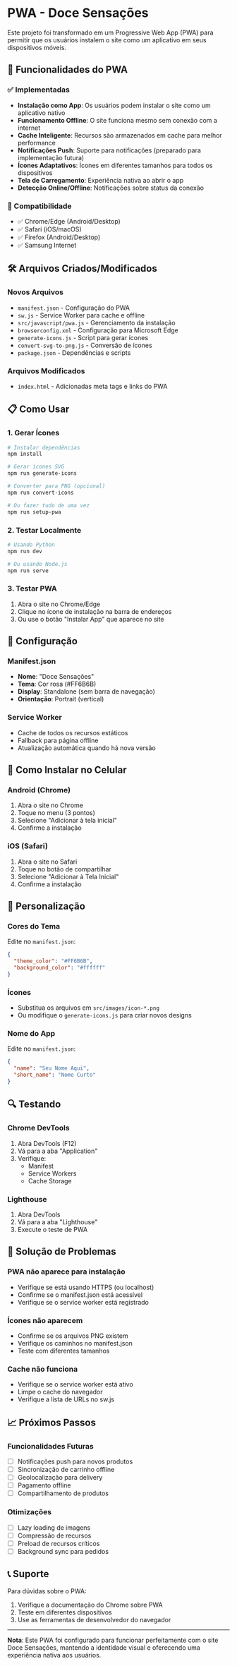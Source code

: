 # PWA - Doce Sensações

Este projeto foi transformado em um Progressive Web App (PWA) para permitir que os usuários instalem o site como um aplicativo em seus dispositivos móveis.

## 🚀 Funcionalidades do PWA

### ✅ Implementadas
- **Instalação como App**: Os usuários podem instalar o site como um aplicativo nativo
- **Funcionamento Offline**: O site funciona mesmo sem conexão com a internet
- **Cache Inteligente**: Recursos são armazenados em cache para melhor performance
- **Notificações Push**: Suporte para notificações (preparado para implementação futura)
- **Ícones Adaptativos**: Ícones em diferentes tamanhos para todos os dispositivos
- **Tela de Carregamento**: Experiência nativa ao abrir o app
- **Detecção Online/Offline**: Notificações sobre status da conexão

### 📱 Compatibilidade
- ✅ Chrome/Edge (Android/Desktop)
- ✅ Safari (iOS/macOS)
- ✅ Firefox (Android/Desktop)
- ✅ Samsung Internet

## 🛠️ Arquivos Criados/Modificados

### Novos Arquivos
- `manifest.json` - Configuração do PWA
- `sw.js` - Service Worker para cache e offline
- `src/javascript/pwa.js` - Gerenciamento da instalação
- `browserconfig.xml` - Configuração para Microsoft Edge
- `generate-icons.js` - Script para gerar ícones
- `convert-svg-to-png.js` - Conversão de ícones
- `package.json` - Dependências e scripts

### Arquivos Modificados
- `index.html` - Adicionadas meta tags e links do PWA

## 📋 Como Usar

### 1. Gerar Ícones
```bash
# Instalar dependências
npm install

# Gerar ícones SVG
npm run generate-icons

# Converter para PNG (opcional)
npm run convert-icons

# Ou fazer tudo de uma vez
npm run setup-pwa
```

### 2. Testar Localmente
```bash
# Usando Python
npm run dev

# Ou usando Node.js
npm run serve
```

### 3. Testar PWA
1. Abra o site no Chrome/Edge
2. Clique no ícone de instalação na barra de endereços
3. Ou use o botão "Instalar App" que aparece no site

## 🔧 Configuração

### Manifest.json
- **Nome**: "Doce Sensações"
- **Tema**: Cor rosa (#FF6B6B)
- **Display**: Standalone (sem barra de navegação)
- **Orientação**: Portrait (vertical)

### Service Worker
- Cache de todos os recursos estáticos
- Fallback para página offline
- Atualização automática quando há nova versão

## 📱 Como Instalar no Celular

### Android (Chrome)
1. Abra o site no Chrome
2. Toque no menu (3 pontos)
3. Selecione "Adicionar à tela inicial"
4. Confirme a instalação

### iOS (Safari)
1. Abra o site no Safari
2. Toque no botão de compartilhar
3. Selecione "Adicionar à Tela Inicial"
4. Confirme a instalação

## 🎨 Personalização

### Cores do Tema
Edite no `manifest.json`:
```json
{
  "theme_color": "#FF6B6B",
  "background_color": "#ffffff"
}
```

### Ícones
- Substitua os arquivos em `src/images/icon-*.png`
- Ou modifique o `generate-icons.js` para criar novos designs

### Nome do App
Edite no `manifest.json`:
```json
{
  "name": "Seu Nome Aqui",
  "short_name": "Nome Curto"
}
```

## 🔍 Testando

### Chrome DevTools
1. Abra DevTools (F12)
2. Vá para a aba "Application"
3. Verifique:
   - Manifest
   - Service Workers
   - Cache Storage

### Lighthouse
1. Abra DevTools
2. Vá para a aba "Lighthouse"
3. Execute o teste de PWA

## 🚨 Solução de Problemas

### PWA não aparece para instalação
- Verifique se está usando HTTPS (ou localhost)
- Confirme se o manifest.json está acessível
- Verifique se o service worker está registrado

### Ícones não aparecem
- Confirme se os arquivos PNG existem
- Verifique os caminhos no manifest.json
- Teste com diferentes tamanhos

### Cache não funciona
- Verifique se o service worker está ativo
- Limpe o cache do navegador
- Verifique a lista de URLs no sw.js

## 📈 Próximos Passos

### Funcionalidades Futuras
- [ ] Notificações push para novos produtos
- [ ] Sincronização de carrinho offline
- [ ] Geolocalização para delivery
- [ ] Pagamento offline
- [ ] Compartilhamento de produtos

### Otimizações
- [ ] Lazy loading de imagens
- [ ] Compressão de recursos
- [ ] Preload de recursos críticos
- [ ] Background sync para pedidos

## 📞 Suporte

Para dúvidas sobre o PWA:
1. Verifique a documentação do Chrome sobre PWA
2. Teste em diferentes dispositivos
3. Use as ferramentas de desenvolvedor do navegador

---

**Nota**: Este PWA foi configurado para funcionar perfeitamente com o site Doce Sensações, mantendo a identidade visual e oferecendo uma experiência nativa aos usuários. 